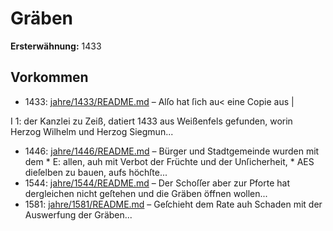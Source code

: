 # Gräben

**Ersterwähnung:** 1433

## Vorkommen
- 1433: [jahre/1433/README.md](../jahre/1433/README.md) – Alſo hat ſich au< eine Copie aus
|


I 1:
der Kanzlei zu Zeiß, datiert 1433 aus Weißenfels gefunden,
worin Herzog Wilhelm und Herzog Siegmun...
- 1446: [jahre/1446/README.md](../jahre/1446/README.md) – Bürger und Stadtgemeinde wurden mit dem *
E: allen, auh mit Verbot der Früchte und der Unſicherheit, *
AES dieſelben zu bauen, aufs höchſte...
- 1544: [jahre/1544/README.md](../jahre/1544/README.md) – Der Schoſſer aber zur Pforte hat dergleichen
nicht geſtehen und die Gräben öffnen wollen...
- 1581: [jahre/1581/README.md](../jahre/1581/README.md) – Geſchieht dem Rate auh Schaden mit der Auswerfung
der Gräben...
